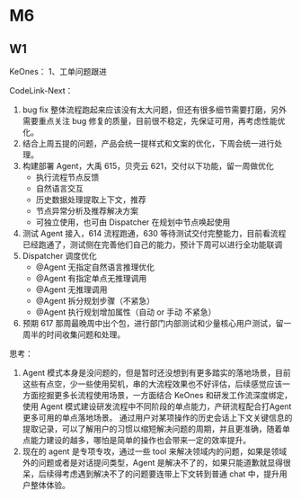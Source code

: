 # M6

## W1
KeOnes：
1、工单问题跟进

CodeLink-Next：
1. bug fix 整体流程跑起来应该没有太大问题，但还有很多细节需要打磨，另外需要重点关注 bug 修复的质量，目前很不稳定，先保证可用，再考虑性能优化。
2. 结合上周五提的问题，产品会统一提样式和文案的优化，下周会统一进行处理。 
3. 构建部署 Agent，大禹 615，贝壳云 621，交付以下功能，留一周做优化
    * 执行流程节点反馈
    * 自然语言交互
    * 历史数据处理提取上下文，推荐
    * 节点异常分析及推荐解决方案
    * 可独立使用，也可由 Dispatcher 在规划中节点唤起使用
4. 测试 Agent 接入，614 流程跑通，630 等待测试交付完整能力，目前看流程已经跑通了，测试侧在完善他们自己的能力，预计下周可以进行全功能联调
5. Dispatcher 调度优化
    * @Agent 无指定自然语言推理优化
    * @Agent 有指定单点无推理调用
    * @Agent 无推理调用
    * @Agent 拆分规划步骤（不紧急）
    * @Agent 执行规划增加属性（自动 or 手动  不紧急）
6. 预期 617 那周最晚周中出个包，进行部门内部测试和少量核心用户测试，留一周半的时间收集问题和处理。

思考：
1. Agent 模式本身是没问题的，但是暂时还没想到有更多踏实的落地场景，目前这些有点空，少一些使用契机，串的大流程效果也不好评估，后续感觉应该一方面挖掘更多长流程使用场景，一方面结合 KeOnes 和研发工作流深度绑定， 使用 Agent 模式建设研发流程中不同阶段的单点能力，产研流程配合打Agent更多可用的单点落地场景。
通过用户对某项操作的历史会话上下文关键信息的提取记录，可以了解用户的习惯以缩短解决问题的周期，并且更准确，随着单点能力建设的越多，哪怕是简单的操作也会带来一定的效率提升。
2. 现在的 agent 是专项专攻，通过一些 tool 来解决领域内的问题，如果是领域外的问题或者是对话提问类型，Agent 是解决不了的，如果只能道歉就显得很呆，后续得考虑遇到解决不了的问题要连带上下文转到普通 chat 中，提升用户整体体验。  


